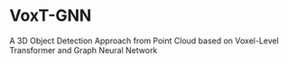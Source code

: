 # VoxT-GNN
A 3D Object Detection Approach from Point Cloud based on Voxel-Level Transformer and Graph Neural Network
